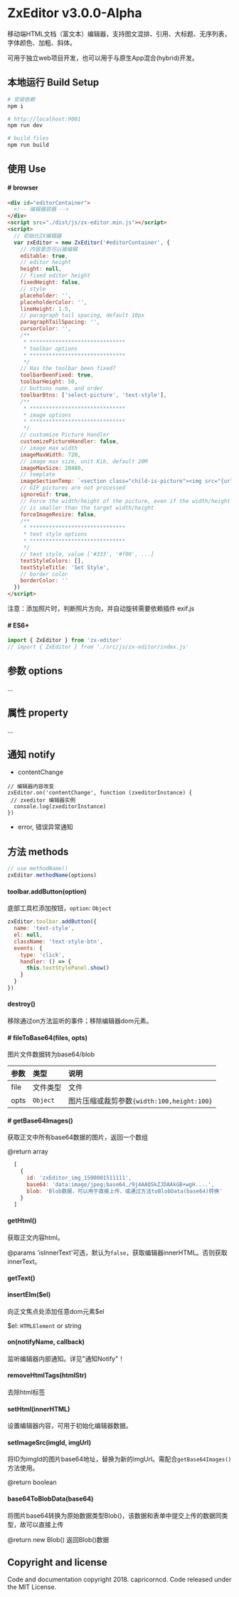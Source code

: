 # ZxEditor v3.0.0-Alpha

移动端HTML文档（富文本）编辑器，支持图文混排、引用、大标题、无序列表，字体颜色、加粗、斜体。

可用于独立web项目开发，也可以用于与原生App混合(hybrid)开发。

## 本地运行 Build Setup

``` bash
# 安装依赖
npm i

# http://localhost:9001
npm run dev

# build files
npm run build
```

## 使用 Use

#### # browser

```html
<div id="editorContainer">
  <!-- 编辑器容器 -->
</div>
<script src="./dist/js/zx-editor.min.js"></script>
<script>
  // 初始化ZX编辑器
  var zxEditor = new ZxEditor('#editorContainer', {
    // 内容是否可以被编辑
    editable: true,
    // editor height
    height: null,
    // fixed editor height
    fixedHeight: false,
    // style
    placeholder: '',
    placeholderColor: '',
    lineHeight: 1.5,
    // paragraph tail spacing, default 10px
    paragraphTailSpacing: '',
    cursorColor: '',
    /**
     * ******************************
     * toolbar options
     * ******************************
     */
    // Has the toolbar been fixed?
    toolbarBeenFixed: true,
    toolbarHeight: 50,
    // buttons name, and order
    toolbarBtns: ['select-picture', 'text-style'],
    /**
     * ******************************
     * image options
     * ******************************
     */
    // customize Picture Handler
    customizePictureHandler: false,
    // image max width
    imageMaxWidth: 720,
    // image max size, unit Kib, default 20M
    imageMaxSize: 20480,
    // template
    imageSectionTemp: `<section class="child-is-picture"><img src="{url}"></section>`,
    // GIF pictures are not processed
    ignoreGif: true,
    // Force the width/height of the picture, even if the width/height of the picture
    // is smaller than the target width/height
    forceImageResize: false,
    /**
     * ******************************
     * text style options
     * ******************************
     */
    // text style, value ['#333', '#f00', ...]
    textStyleColors: [],
    textStyleTitle: 'Set Style',
    // border color
    borderColor: ''
  })
</script>
```

注意：添加照片时，判断照片方向，并自动旋转需要依赖插件 exif.js

#### # ES6+

```javascript
import { ZxEditor } from 'zx-editor'
// import { ZxEditor } from './src/js/zx-editor/index.js'
```

## 参数 options

...

## 属性 property

...

## 通知 notify

* contentChange

```
// 编辑器内容改变
zxEditor.on('contentChange', function (zxeditorInstance) {
 // zxeditor 编辑器实例
  console.log(zxeditorInstance)
})
```

* error, 错误异常通知


## 方法 methods

```javascript
// use methodName()
zxEditor.methodName(options)
```

#### toolbar.addButton(option)

底部工具栏添加按钮，`option`: `Object`

```javascript
zxEditor.toolbar.addButton({
  name: 'text-style',
  el: null,
  className: 'text-style-btn',
  events: {
    type: 'click',
    handler: () => {
      this.textStylePanel.show()
    }
  }
})
```

#### destroy()

移除通过on方法监听的事件；移除编辑器dom元素。

#### # fileToBase64(files, opts)

图片文件数据转为base64/blob

|参数|类型|说明|
|:--|:--|:--|
|file|文件类型|文件|
|opts|`Object`|图片压缩或裁剪参数`{width:100,height:100}`|


#### # getBase64Images()

获取正文中所有base64数据的图片，返回一个数组

@return array

```javascript
  [
    {
      id: 'zxEditor_img_1500001511111',
      base64: 'data:image/jpeg;base64,/9j4AAQSkZJDAAkGB+wgH....',
      blob: 'Blob数据，可以用于直接上传，或通过方法toBlobData(base64)转换'
    }
  ]
```

#### getHtml()

获取正文内容html。

@params 'isInnerText'可选，默认为`false`，获取编辑器innerHTML。否则获取innerText。

#### getText()

#### insertElm($el)

向正文焦点处添加任意dom元素$el

$el: `HTMLElement` or string


#### on(notifyName, callback)

监听编辑器内部通知。详见"通知Notify"！

#### removeHtmlTags(htmlStr)

去除html标签

#### setHtml(innerHTML)

设置编辑器内容，可用于初始化编辑器数据。

#### setImageSrc(imgId, imgUrl)

将ID为imgId的图片base64地址，替换为新的imgUrl。需配合`getBase64Images()`方法使用。

@return boolean

#### base64ToBlobData(base64)

将图片base64转换为原始数据类型Blob()，该数据和表单中提交上传的数据同类型，故可以直接上传

@return new Blob() 返回Blob()数据

## Copyright and license

Code and documentation copyright 2018. capricorncd. Code released under the MIT License.




